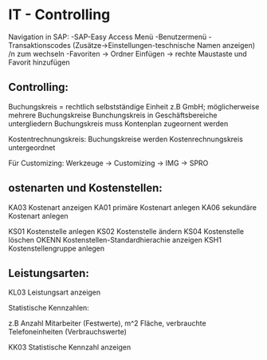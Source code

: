 # IT - Controlling

Navigation in SAP:
-SAP-Easy Access Menü
-Benutzermenü
-Transaktionscodes (Zusätze->Einstellungen-teschnische Namen anzeigen) /n zum wechseln
-Favoriten -> Ordner Einfügen -> rechte Maustaste und Favorit hinzufügen

## Controlling:

Buchungskreis = rechtlich selbstständige Einheit z.B GmbH; möglicherweise mehrere Buchungskreise
Bunchungskreis in Geschäftsbereiche untergliedern
Buchungskreis muss Kontenplan zugeornent werden

Kostentrechnungskreis: Buchungskreise werden Kostenrechnungskreis untergeordnet

Für Customizing:
Werkzeuge -> Customizing -> IMG -> SPRO 

## ostenarten und Kostenstellen:

KA03 Kostenart anzeigen
KA01 primäre Kostenart anlegen
KA06 sekundäre Kostenart anlegen

KS01 Kostenstelle anlegen
KS02 Kostenstelle ändern
KS04 Kostenstelle löschen
OKENN Kostenstellen-Standardhierachie anzeigen
KSH1 Kostenstellengruppe anlegen

## Leistungsarten:

KL03 Leistungsart anzeigen

Statistische Kennzahlen:

z.B Anzahl Mitarbeiter (Festwerte), m^2 Fläche, verbrauchte Telefoneinheiten (Verbrauchswerte)

KK03 Statistische Kennzahl anzeigen



